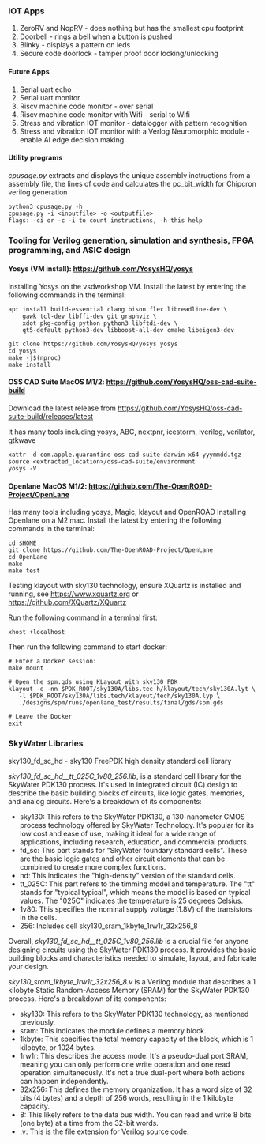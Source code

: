 ### IOT Apps
1. ZeroRV and NopRV - does nothing but has the smallest cpu footprint
1. Doorbell - rings a bell when a button is pushed
1. Blinky - displays a pattern on leds
1. Secure code doorlock - tamper proof door locking/unlocking

#### Future Apps
1. Serial uart echo
1. Serial uart monitor
1. Riscv machine code monitor - over serial
1. Riscv machine code monitor with Wifi - serial to Wifi
1. Stress and vibration IOT monitor - datalogger with pattern recognition
1. Stress and vibration IOT monitor with a Verlog Neuromorphic module - enable AI edge decision making


#### Utility programs
*cpusage.py* extracts and displays the unique assembly inctructions from a assembly file, the lines of code and calculates the pc_bit_width for Chipcron verilog generation
```
python3 cpusage.py -h
cpusage.py -i <inputfile> -o <outputfile>
flags: -ci or -c -i to count instructions, -h this help
```
### Tooling for Verilog generation, simulation and synthesis, FPGA programming, and ASIC design

#### Yosys (VM install): https://github.com/YosysHQ/yosys
Installing Yosys on the vsdworkshop VM. Install the latest by entering the following commands in the terminal:
```
apt install build-essential clang bison flex libreadline-dev \
    gawk tcl-dev libffi-dev git graphviz \
    xdot pkg-config python python3 libftdi-dev \
    qt5-default python3-dev libboost-all-dev cmake libeigen3-dev

git clone https://github.com/YosysHQ/yosys yosys
cd yosys
make -j$(nproc)
make install
```

#### OSS CAD Suite MacOS M1/2: https://github.com/YosysHQ/oss-cad-suite-build
Download the latest release from https://github.com/YosysHQ/oss-cad-suite-build/releases/latest

It has many tools including yosys, ABC, nextpnr, icestorm, iverilog, verilator, gtkwave
```
xattr -d com.apple.quarantine oss-cad-suite-darwin-x64-yyymmdd.tgz
source <extracted_location>/oss-cad-suite/environment
yosys -V
```

#### Openlane MacOS M1/2: https://github.com/The-OpenROAD-Project/OpenLane
Has many tools including yosys, Magic, klayout and OpenROAD
Installing Openlane on a M2 mac. Install the latest by entering the following commands in the terminal:
```
cd $HOME
git clone https://github.com/The-OpenROAD-Project/OpenLane
cd OpenLane
make
make test
```

Testing klayout with sky130 technology, ensure XQuartz is installed and running, see https://www.xquartz.org or https://github.com/XQuartz/XQuartz

Run the following command in a terminal first:
```
xhost +localhost
```

Then run the following command to start docker:
```
# Enter a Docker session:
make mount

# Open the spm.gds using KLayout with sky130 PDK
klayout -e -nn $PDK_ROOT/sky130A/libs.tec h/klayout/tech/sky130A.lyt \
   -l $PDK_ROOT/sky130A/libs.tech/klayout/tech/sky130A.lyp \
   ./designs/spm/runs/openlane_test/results/final/gds/spm.gds

# Leave the Docker
exit
```

### SkyWater Libraries
sky130_fd_sc_hd - sky130 FreePDK high density standard cell library

*sky130_fd_sc_hd__tt_025C_1v80_256.lib*, is a standard cell library for the SkyWater PDK130 process. It's used in integrated circuit (IC) design to describe the basic building blocks of circuits, like logic gates, memories, and analog circuits. Here's a breakdown of its components:

  * sky130: This refers to the SkyWater PDK130, a 130-nanometer CMOS process technology offered by SkyWater Technology. It's popular for its low cost and ease of use, making it ideal for a wide range of applications, including research, education, and commercial products.
  * fd_sc: This part stands for "SkyWater foundary standard cells". These are the basic logic gates and other circuit elements that can be combined to create more complex functions.
  * hd: This indicates the "high-density" version of the standard cells.
  * tt_025C: This part refers to the timming model and temperature. The "tt" stands for "typical typical", which means the model is based on typical values. The "025C" indicates the temperature is 25 degrees Celsius.
  * 1v80: This specifies the nominal supply voltage (1.8V) of the transistors in the cells.
  * 256: Includes cell sky130_sram_1kbyte_1rw1r_32x256_8


Overall, *sky130_fd_sc_hd__tt_025C_1v80_256.lib* is a crucial file for anyone designing circuits using the SkyWater PDK130 process. It provides the basic building blocks and characteristics needed to simulate, layout, and fabricate your design.

*sky130_sram_1kbyte_1rw1r_32x256_8.v* is a Verilog module that describes a 1 kilobyte Static Random-Access Memory (SRAM) for the SkyWater PDK130 process. Here's a breakdown of its components:

  * sky130: This refers to the SkyWater PDK130 technology, as mentioned previously.
  * sram: This indicates the module defines a memory block.
  * 1kbyte: This specifies the total memory capacity of the block, which is 1 kilobyte, or 1024 bytes.
  * 1rw1r: This describes the access mode. It's a pseudo-dual port SRAM, meaning you can only perform one write operation and one read operation simultaneously. It's not a true dual-port where both actions can happen independently.
  * 32x256: This defines the memory organization. It has a word size of 32 bits (4 bytes) and a depth of 256 words, resulting in the 1 kilobyte capacity.
  * 8: This likely refers to the data bus width. You can read and write 8 bits (one byte) at a time from the 32-bit words.
  * .v: This is the file extension for Verilog source code.
